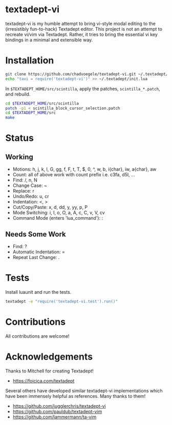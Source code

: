 # textadept-vi
textadept-vi is my humble attempt to bring vi-style modal editing to the (irresistibly fun-to-hack) Textadept editor. This project is not an attempt to recreate vi/vim via Textadept. Rather, it tries to bring the essential vi key bindings in a minimal and extensible way.

# Installation
```bash
git clone https://github.com/chadvoegele/textadept-vi.git ~/.textadept/modules/textadept-vi
echo "tavi = require('textadept-vi')" >> ~/.textadept/init.lua
```

In `$TEXTADEPT_HOME/src/scintilla`, apply the patches, `scintilla_*.patch`, and rebuild.
```bash
cd $TEXTADEPT_HOME/src/scintilla
patch -p1 < scintilla_block_cursor_selection.patch
cd $TEXTADEPT_HOME/src
make
```

# Status
## Working
* Motions: h, j, k, l, G, gg, f, F, t, T, $, 0, ^, w, b, i{char}, iw, a{char}, aw
* Count: all of above work with count prefix i.e. c3fa, d5l, ...
* Find: /, n, N
* Change Case: ~
* Replace: r
* Undo/Redo: u, cr
* Indentation: <, >
* Cut/Copy/Paste: x, d, dd,  y, yy, p, P
* Mode Switching: i, I, o, O, a, A, c, C, v, V, cv
* Command Mode (enters 'lua_command'): :

## Needs Some Work
* Find: ?
* Automatic Indentation: =
* Repeat Last Change: .

# Tests
Install luaunit and run the tests.
```bash
textadept -e "require('textadept-vi.test').run()"
```

# Contributions
All contributions are welcome!

# Acknowledgements
Thanks to Mitchell for creating Textadept!
* https://foicica.com/textadept

Several others have developed similar textadept-vi implementations which have been immensely helpful as references. Many thanks to them!
* https://github.com/jugglerchris/textadept-vi
* https://github.com/pauldub/textadept-vim
* https://github.com/lammermann/ta-vim
